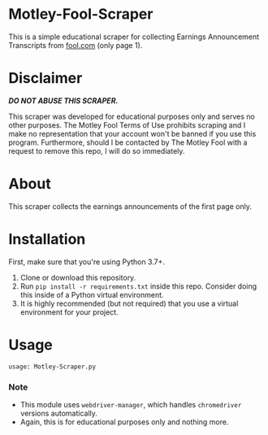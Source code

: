 # Motley-Fool-Scraper
This is a simple educational scraper for collecting Earnings Announcement Transcripts 
from [fool.com](https://www.fool.com/earnings-call-transcripts/) (only page 1).

# Disclaimer
**_DO NOT ABUSE THIS SCRAPER._**

This scraper was developed for educational purposes only and serves no other purposes.
The Motley Fool Terms of Use prohibits scraping and I make no representation that your account won't be banned if you 
use this program. Furthermore, should I be contacted by The Motley Fool with a request to remove this repo, 
I will do so immediately.

# About
This scraper collects the earnings announcements of the first page only.


# Installation
First, make sure that you're using Python 3.7+.

1. Clone or download this repository.
1. Run `pip install -r requirements.txt` inside this repo. Consider doing this inside of a Python virtual environment.
1. It is highly recommended (but not required) that you use a virtual environment for your project.

# Usage
```
usage: Motley-Scraper.py 
```


### Note
* This module uses `webdriver-manager`, which handles `chromedriver` versions automatically.
* Again, this is for educational purposes only and nothing more.